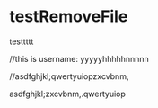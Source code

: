 # testRemoveFile
testtttt

//this is username: yyyyyhhhhhnnnnn



//asdfghjkl;qwertyuiopzxcvbnm,

asdfghjkl;zxcvbnm,.qwertyuiop
